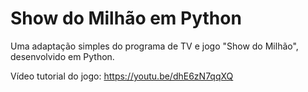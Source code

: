 # Show do Milhão em Python
Uma adaptação simples do programa de TV e jogo "Show do Milhão", desenvolvido em Python.

Vídeo tutorial do jogo: https://youtu.be/dhE6zN7qqXQ
